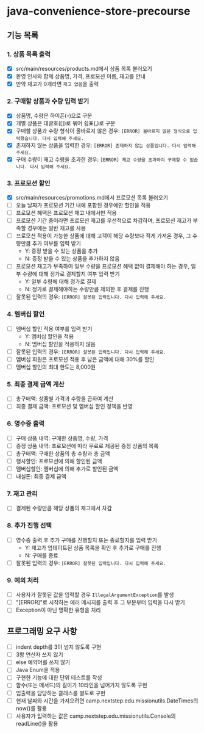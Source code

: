 # java-convenience-store-precourse

## 기능 목록
### 1. 상품 목록 출력
- [X] src/main/resources/products.md에서 상품 목록 불러오기
- [X] 환영 인사와 함께 상품명, 가격, 프로모션 이름, 재고를 안내
- [X] 만약 재고가 0개라면 `재고 없음`을 출력
### 2. 구매할 상품과 수량 입력 받기
- [X] 상품명, 수량은 하이픈(-)으로 구분
- [X] 개별 상품은 대괄호([])로 묶어 쉼표(,)로 구분 
- [X] 구매할 상품과 수량 형식이 올바르지 않은 경우: `[ERROR] 올바르지 않은 형식으로 입력했습니다. 다시 입력해 주세요.`
- [X] 존재하지 않는 상품을 입력한 경우: `[ERROR] 존재하지 않는 상품입니다. 다시 입력해 주세요.`
- [X] 구매 수량이 재고 수량을 초과한 경우: `[ERROR] 재고 수량을 초과하여 구매할 수 없습니다. 다시 입력해 주세요.`
### 3. 프로모션 할인
- [X] src/main/resources/promotions.md에서 프로모션 목록 불러오기
- [ ] 오늘 날짜가 프로모션 기간 내에 포함된 경우에만 할인을 적용
- [ ] 프로모션 혜택은 프로모션 재고 내에서만 적용 
- [ ] 프로모션 기간 중이라면 프로모션 재고를 우선적으로 차감하며, 프로모션 재고가 부족할 경우에는 일반 재고를 사용 
- [ ] 프로모션 적용이 가능한 상품에 대해 고객이 해당 수량보다 적게 가져온 경우, 그 수량만큼 추가 여부를 입력 받기
  - Y: 증정 받을 수 있는 상품을 추가
  - N: 증정 받을 수 있는 상품을 추가하지 않음
- [ ] 프로모션 재고가 부족하여 일부 수량을 프로모션 혜택 없이 결제해야 하는 경우, 일부 수량에 대해 정가로 결제할지 여부 입력 받기
  - Y: 일부 수량에 대해 정가로 결제
  - N: 정가로 결제해야하는 수량만큼 제외한 후 결제를 진행
- [ ] 잘못된 입력의 경우: `[ERROR] 잘못된 입력입니다. 다시 입력해 주세요.`
### 4. 멤버십 할인
- [ ] 멤버십 할인 적용 여부를 입력 받기 
  - Y: 멤버십 할인을 적용
  - N: 멤버십 할인을 적용하지 않음
- [ ] 잘못된 입력의 경우: `[ERROR] 잘못된 입력입니다. 다시 입력해 주세요.`
- [ ] 멤버십 회원은 프로모션 적용 후 남은 금액에 대해 30%를 할인
- [ ] 멤버십 할인의 최대 한도는 8,000원
### 5. 최종 결제 금액 계산
- [ ] 총구매액: 상품별 가격과 수량을 곱하여 계산
- [ ] 최종 결제 금액: 프로모션 및 멤버십 할인 정책을 반영
### 6. 영수증 출력
- [ ] 구매 상품 내역: 구매한 상품명, 수량, 가격
- [ ] 증정 상품 내역: 프로모션에 따라 무료로 제공된 증정 상품의 목록
- [ ] 총구매액: 구매한 상품의 총 수량과 총 금액
- [ ] 행사할인: 프로모션에 의해 할인된 금액
- [ ] 멤버십할인: 멤버십에 의해 추가로 할인된 금액
- [ ] 내실돈: 최종 결제 금액
### 7. 재고 관리
- [ ] 결제된 수량만큼 해당 상품의 재고에서 차감
### 8. 추가 진행 선택
- [ ] 영수증 출력 후 추가 구매를 진행할지 또는 종료할지를 입력 받기
  - Y: 재고가 업데이트된 상품 목록을 확인 후 추가로 구매를 진행 
  - N: 구매를 종료
- [ ] 잘못된 입력의 경우: `[ERROR] 잘못된 입력입니다. 다시 입력해 주세요.`
### 9. 예외 처리
- [ ] 사용자가 잘못된 값을 입력할 경우 `IllegalArgumentException`를 발생
- [ ] "[ERROR]"로 시작하는 에러 메시지를 출력 후 그 부분부터 입력을 다시 받기
- [ ] Exception이 아닌 명확한 유형을 처리

## 프로그래밍 요구 사항
- [ ] indent depth를 3이 넘지 않도록 구현
- [ ] 3항 연산자 쓰지 않기
- [ ] else 예약어를 쓰지 않기
- [ ] Java Enum을 적용
- [ ] 구현한 기능에 대한 단위 테스트를 작성
- [ ] 함수(또는 메서드)의 길이가 10라인을 넘어가지 않도록 구현
- [ ] 입출력을 담당하는 클래스를 별도로 구현
- [ ] 현재 날짜와 시간을 가져오려면 camp.nextstep.edu.missionutils.DateTimes의 now()를 활용
- [ ] 사용자가 입력하는 값은 camp.nextstep.edu.missionutils.Console의 readLine()을 활용